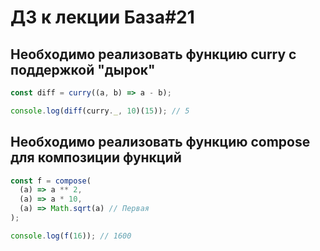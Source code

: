 # ДЗ к лекции База#21

## Необходимо реализовать функцию curry с поддержкой "дырок"

```js
const diff = curry((a, b) => a - b);

console.log(diff(curry._, 10)(15)); // 5
```

## Необходимо реализовать функцию compose для композиции функций

```js
const f = compose(
  (a) => a ** 2,
  (a) => a * 10,
  (a) => Math.sqrt(a) // Первая
);

console.log(f(16)); // 1600
```